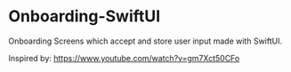 # Onboarding-SwiftUI

Onboarding Screens which accept and store user input made with SwiftUI.

Inspired by: https://www.youtube.com/watch?v=gm7Xct50CFo
